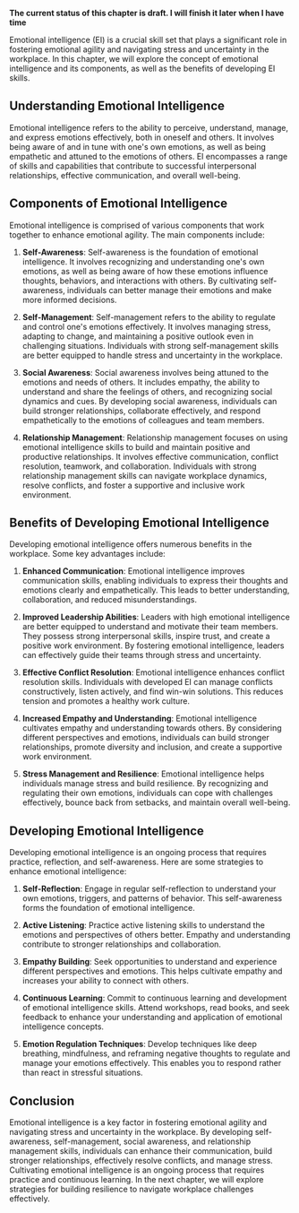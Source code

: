 **The current status of this chapter is draft. I will finish it later when I have time**

Emotional intelligence (EI) is a crucial skill set that plays a significant role in fostering emotional agility and navigating stress and uncertainty in the workplace. In this chapter, we will explore the concept of emotional intelligence and its components, as well as the benefits of developing EI skills.

Understanding Emotional Intelligence
------------------------------------

Emotional intelligence refers to the ability to perceive, understand, manage, and express emotions effectively, both in oneself and others. It involves being aware of and in tune with one's own emotions, as well as being empathetic and attuned to the emotions of others. EI encompasses a range of skills and capabilities that contribute to successful interpersonal relationships, effective communication, and overall well-being.

Components of Emotional Intelligence
------------------------------------

Emotional intelligence is comprised of various components that work together to enhance emotional agility. The main components include:

1. **Self-Awareness**: Self-awareness is the foundation of emotional intelligence. It involves recognizing and understanding one's own emotions, as well as being aware of how these emotions influence thoughts, behaviors, and interactions with others. By cultivating self-awareness, individuals can better manage their emotions and make more informed decisions.

2. **Self-Management**: Self-management refers to the ability to regulate and control one's emotions effectively. It involves managing stress, adapting to change, and maintaining a positive outlook even in challenging situations. Individuals with strong self-management skills are better equipped to handle stress and uncertainty in the workplace.

3. **Social Awareness**: Social awareness involves being attuned to the emotions and needs of others. It includes empathy, the ability to understand and share the feelings of others, and recognizing social dynamics and cues. By developing social awareness, individuals can build stronger relationships, collaborate effectively, and respond empathetically to the emotions of colleagues and team members.

4. **Relationship Management**: Relationship management focuses on using emotional intelligence skills to build and maintain positive and productive relationships. It involves effective communication, conflict resolution, teamwork, and collaboration. Individuals with strong relationship management skills can navigate workplace dynamics, resolve conflicts, and foster a supportive and inclusive work environment.

Benefits of Developing Emotional Intelligence
---------------------------------------------

Developing emotional intelligence offers numerous benefits in the workplace. Some key advantages include:

1. **Enhanced Communication**: Emotional intelligence improves communication skills, enabling individuals to express their thoughts and emotions clearly and empathetically. This leads to better understanding, collaboration, and reduced misunderstandings.

2. **Improved Leadership Abilities**: Leaders with high emotional intelligence are better equipped to understand and motivate their team members. They possess strong interpersonal skills, inspire trust, and create a positive work environment. By fostering emotional intelligence, leaders can effectively guide their teams through stress and uncertainty.

3. **Effective Conflict Resolution**: Emotional intelligence enhances conflict resolution skills. Individuals with developed EI can manage conflicts constructively, listen actively, and find win-win solutions. This reduces tension and promotes a healthy work culture.

4. **Increased Empathy and Understanding**: Emotional intelligence cultivates empathy and understanding towards others. By considering different perspectives and emotions, individuals can build stronger relationships, promote diversity and inclusion, and create a supportive work environment.

5. **Stress Management and Resilience**: Emotional intelligence helps individuals manage stress and build resilience. By recognizing and regulating their own emotions, individuals can cope with challenges effectively, bounce back from setbacks, and maintain overall well-being.

Developing Emotional Intelligence
---------------------------------

Developing emotional intelligence is an ongoing process that requires practice, reflection, and self-awareness. Here are some strategies to enhance emotional intelligence:

1. **Self-Reflection**: Engage in regular self-reflection to understand your own emotions, triggers, and patterns of behavior. This self-awareness forms the foundation of emotional intelligence.

2. **Active Listening**: Practice active listening skills to understand the emotions and perspectives of others better. Empathy and understanding contribute to stronger relationships and collaboration.

3. **Empathy Building**: Seek opportunities to understand and experience different perspectives and emotions. This helps cultivate empathy and increases your ability to connect with others.

4. **Continuous Learning**: Commit to continuous learning and development of emotional intelligence skills. Attend workshops, read books, and seek feedback to enhance your understanding and application of emotional intelligence concepts.

5. **Emotion Regulation Techniques**: Develop techniques like deep breathing, mindfulness, and reframing negative thoughts to regulate and manage your emotions effectively. This enables you to respond rather than react in stressful situations.

Conclusion
----------

Emotional intelligence is a key factor in fostering emotional agility and navigating stress and uncertainty in the workplace. By developing self-awareness, self-management, social awareness, and relationship management skills, individuals can enhance their communication, build stronger relationships, effectively resolve conflicts, and manage stress. Cultivating emotional intelligence is an ongoing process that requires practice and continuous learning. In the next chapter, we will explore strategies for building resilience to navigate workplace challenges effectively.
